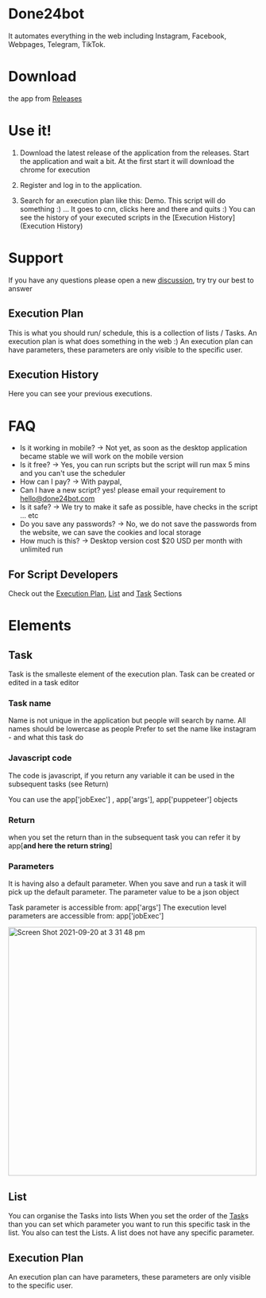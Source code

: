# Done24bot
It automates everything in the web including Instagram, Facebook, Webpages, Telegram, TikTok.

# Download 
the app from [Releases](https://github.com/xshopper/done24bot_v3/releases)

# Use it!

1. Download the latest release of the application from the releases. Start the application and wait a bit. At the first start it will download the chrome for execution

2. Register and log in to the application.

3. Search for an execution plan like this: Demo.
This script will do something :) ... It goes to cnn, clicks here and there and quits :)
You can see the history of your executed scripts in the [Execution History](Execution History)

# Support

If you have any questions please open a new [discussion](https://github.com/xshopper/done24bot/discussions), try try our best to answer

## Execution Plan

This is what you should run/ schedule, this is a collection of lists / Tasks. An execution plan is what does something in the web :)
An execution plan can have parameters, these parameters are only visible to the specific user.

## Execution History

Here you can see your previous executions.

# FAQ

* Is it working in mobile? -> Not yet, as soon as the desktop application became stable we will work on the mobile version
* Is it free? -> Yes, you can run scripts but the script will run max 5 mins and you can't use the scheduler
* How can I pay? -> With paypal, 
* Can I have a new script? yes! please email your requirement to hello@done24bot.com
* Is it safe? -> We try to make it safe as possible, have checks in the script ... etc
* Do you save any passwords? -> No, we do not save the passwords from the website, we can save the cookies and local storage
* How much is this? -> Desktop version cost $20 USD per month with unlimited run

## For Script Developers

Check out the [Execution Plan](Execution-Plan), [List](List) and [Task](Task) Sections

# Elements

## Task
Task is the smalleste element of the execution plan.
Task can be created or edited in a task editor

### Task name

Name is not unique in the application but people will search by name.
All names should be lowercase as people
Prefer to set the name like 
instagram - and what this task do

### Javascript code
The code is javascript, if you return any variable it can be used in the subsequent tasks (see Return)

You can use the app['jobExec'] , app['args'], app['puppeteer'] objects

### Return

when you set the return than in the subsequent task you can refer it by app[**and here the return string**]

### Parameters

It is having also a default parameter.
When you save and run a task it will pick up the default parameter.
The parameter value to be a json object

Task parameter is accessible from: app['args']
The execution level parameters are accessible from: app['jobExec']

<img width="500" alt="Screen Shot 2021-09-20 at 3 31 48 pm" src="https://user-images.githubusercontent.com/16809418/133960537-05f9de57-a6cd-45aa-bc01-07ac020b38bb.png">

## List

You can organise the Tasks into lists
When you set the order of the [Task](Task)s than you can set which parameter you want to run this specific task in the list.
You also can test the Lists.
A list does not have any specific parameter.

## Execution Plan

An execution plan can have parameters, these parameters are only visible to the specific user.
